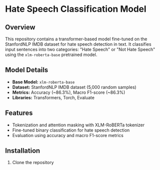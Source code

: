 # Hate Speech Classification Model

## Overview
This repository contains a transformer-based model fine-tuned on the StanfordNLP IMDB dataset for hate speech detection in text. It classifies input sentences into two categories: "Hate Speech" or "Not Hate Speech" using the `xlm-roberta-base` pretrained model.

## Model Details
- **Base Model:** `xlm-roberta-base`
- **Dataset:** StanfordNLP IMDB dataset (5,000 random samples)
- **Metrics:** Accuracy (~86.3%), Macro F1-score (~86.3%)
- **Libraries:** Transformers, Torch, Evaluate

## Features
- Tokenization and attention masking with XLM-RoBERTa tokenizer
- Fine-tuned binary classification for hate speech detection
- Evaluation using accuracy and macro F1-score metrics

## Installation

1. Clone the repository
